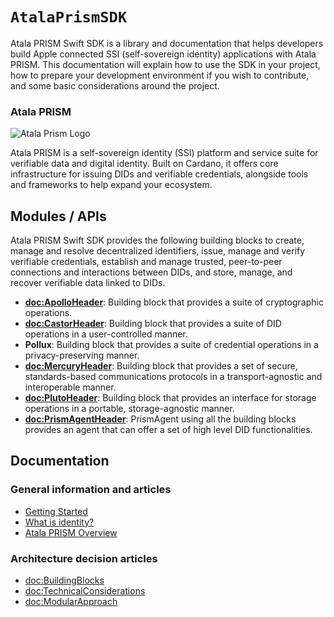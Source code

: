 # ``AtalaPrismSDK``

Atala PRISM Swift SDK is a library and documentation that helps developers build Apple connected SSI (self-sovereign identity) applications with Atala PRISM. This documentation will explain how to use the SDK in your project, how to prepare your development environment if you wish to contribute, and some basic considerations around the project.

### Atala PRISM

![Atala Prism Logo](logo)

Atala PRISM is a self-sovereign identity (SSI) platform and service suite for verifiable data and digital identity. Built on Cardano, it offers core infrastructure for issuing DIDs and verifiable credentials, alongside tools and frameworks to help expand your ecosystem.

## Modules / APIs

Atala PRISM Swift SDK provides the following building blocks to create, manage and resolve decentralized identifiers, issue, manage and verify verifiable credentials, establish and manage trusted, peer-to-peer connections and interactions between DIDs, and store, manage, and recover verifiable data linked to DIDs.

- __<doc:ApolloHeader>__: Building block that provides a suite of cryptographic operations.
- __<doc:CastorHeader>__: Building block that provides a suite of DID operations in a user-controlled manner.
- __Pollux__: Building block that provides a suite of credential operations in a privacy-preserving manner.
- __<doc:MercuryHeader>__: Building block that provides a set of secure, standards-based communications protocols in a transport-agnostic and interoperable manner.
- __<doc:PlutoHeader>__: Building block that provides an interface for storage operations in a portable, storage-agnostic manner.
- __<doc:PrismAgentHeader>__: PrismAgent using all the building blocks provides an agent that can offer a set of high level DID functionalities.

## Documentation

### General information and articles

- [Getting Started](https://docs.atalaprism.io/docs/getting-started)
- [What is identity?](https://docs.atalaprism.io/docs/concepts/identity)
- [Atala PRISM Overview](https://docs.atalaprism.io/docs/atala-prism/overview)

### Architecture decision articles

- <doc:BuildingBlocks>
- <doc:TechnicalConsiderations>
- <doc:ModularApproach>
